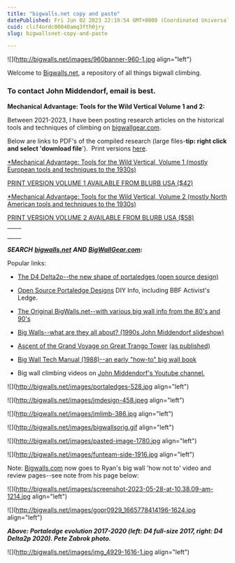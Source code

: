 ```yaml
---
title: "bigwalls.net copy and paste"
datePublished: Fri Jun 02 2023 22:19:54 GMT+0000 (Coordinated Universal Time)
cuid: clif4ordc00040amq3fth0jry
slug: bigwallsnet-copy-and-paste

---
```


![](http://bigwalls.net/images/960banner-960-1.jpg align="left")

Welcome to [Bigwalls.net](http://Bigwalls.net), a repository of all things bigwall climbing.  

### To contact John Middendorf, email is best.

**Mechanical Advantage: Tools for the Wild Vertical Volume 1 and 2:**

Between 2021-2023, I have been posting research articles on the historical tools and techniques of climbing on [bigwallgear.com](http://bigwallgear.com).

Below are links to PDF's of the compiled research (large files-**tip: right click and select 'download file**').  Print versions [here](https://www.blurb.com/user/jMiddendorf).

[\*Mechanical Advantage: Tools for the Wild Vertical, Volume 1 (mostly European tools and techniques to the 1930s)](http://bigwalls.net/download/mechadvantagevolume1.pdf)

[PRINT VERSION VOLUME 1 AVAILABLE FROM BLURB USA ($42)](https://www.blurb.com/b/11589257-mechanical-advantage-tools-for-the-wild-vertical)

[\*Mechanical Advantage: Tools for the Wild Vertical, Volume 2 (mostly North American tools and techniques to the 1930s)](http://bigwalls.net/download/mechadvantagevolume2.pdf)

[PRINT VERSION VOLUME 2 AVAILABLE FROM BLURB USA ($58)](https://www.blurb.com/b/11589269-mechanical-advantage-tools-for-the-wild-vertical)

<table><tbody><tr><td colspan="1" rowspan="1"><p></p></td><td colspan="1" rowspan="1"><p></p></td></tr></tbody></table>

***SEARCH*** [***bigwalls.net***](http://bigwalls.net) ***AND*** [***BigWallGear.com***](http://BigWallGear.com)***:***

Popular links:

* [The D4 Delta2p--the new shape of portaledges (open source design)](http://bigwalls.net/d4-delta2p.html)
    
* [Open Source Portaledge Designs](http://bigwalls.net/portaledgediy.html) DIY Info, including BBF Activist's Ledge.
    
* [The Original BigWalls.net--with various big wall info from the 80's and 90's](http://bigwalls.net/climb/index.html)
    
* [Big Walls--what are they all about? (1990s John Middendorf slideshow)](https://bigwalls.net/climb/SlideWeb/index.html)
    
* [Ascent of the Grand Voyage on Great Trango Tower](https://bigwalls.net/climb/Grand.html) [(as published)](https://www.bigwalls.net/climb/BigWallTechManual1988.pdf)
    
* [Big Wall Tech Manual (1988)--an early "how-to" big wall book](https://www.bigwalls.net/climb/BigWallTechManual1988.pdf)
    
* Big wall climbing videos on [John Middendorf's Youtube channel.](https://www.youtube.com/c/JohnMiddendorf/videos)
    

![](http://bigwalls.net/images/portaledges-528.jpg align="left")

![](http://bigwalls.net/images/jmdesign-458.jpeg align="left")

![](http://bigwalls.net/images/jmlimb-386.jpg align="left")

![](http://bigwalls.net/images/bigwallsorig.gif align="left")

![](http://bigwalls.net/images/pasted-image-1780.jpg align="left")

![](http://bigwalls.net/images/funteam-side-1916.jpg align="left")

Note: [Bigwalls.com](http://Bigwalls.com) now goes to Ryan's big wall 'how not to' video and review pages--see note from his page below:

![](http://bigwalls.net/images/screenshot-2023-05-28-at-10.38.09-am-1214.jpg align="left")

![](http://bigwalls.net/images/gopr0929_1665778414196-1624.jpg align="left")

***Above: Portaledge evolution 2017-2020 (left: D4 full-size 2017, right: D4 Delta2p 2020). Pete Zabrok photo.***

![](http://bigwalls.net/images/img_4929-1616-1.jpg align="left")